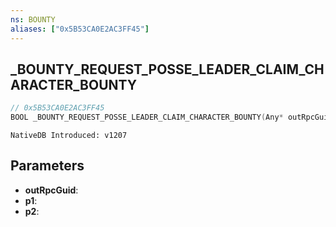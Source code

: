```yaml
---
ns: BOUNTY
aliases: ["0x5B53CA0E2AC3FF45"]
---
```

## _BOUNTY_REQUEST_POSSE_LEADER_CLAIM_CHARACTER_BOUNTY

```c
// 0x5B53CA0E2AC3FF45
BOOL _BOUNTY_REQUEST_POSSE_LEADER_CLAIM_CHARACTER_BOUNTY(Any* outRpcGuid, int p1, Any* p2);
```

```
NativeDB Introduced: v1207
```

## Parameters
* **outRpcGuid**:
* **p1**:
* **p2**:

